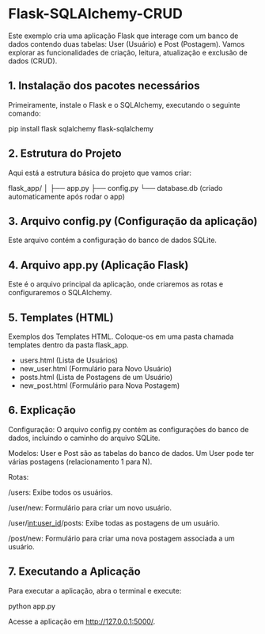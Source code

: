 # Flask-SQLAlchemy-CRUD

Este exemplo cria uma aplicação Flask que interage com um banco de dados contendo duas tabelas: User (Usuário) e Post (Postagem). Vamos explorar as funcionalidades de criação, leitura, atualização e exclusão de dados (CRUD).

## 1. Instalação dos pacotes necessários

Primeiramente, instale o Flask e o SQLAlchemy, executando o seguinte comando:

pip install flask sqlalchemy flask-sqlalchemy

## 2. Estrutura do Projeto

Aqui está a estrutura básica do projeto que vamos criar:

flask_app/
│
├── app.py
├── config.py
└── database.db (criado automaticamente após rodar o app)

## 3. Arquivo config.py (Configuração da aplicação)

Este arquivo contém a configuração do banco de dados SQLite.

## 4. Arquivo app.py (Aplicação Flask)

Este é o arquivo principal da aplicação, onde criaremos as rotas e configuraremos o SQLAlchemy.

## 5. Templates (HTML)

Exemplos dos Templates HTML. Coloque-os em uma pasta chamada templates dentro da pasta flask_app.

- users.html (Lista de Usuários)
- new_user.html (Formulário para Novo Usuário)
- posts.html (Lista de Postagens de um Usuário)
- new_post.html (Formulário para Nova Postagem)

## 6. Explicação

Configuração: O arquivo config.py contém as configurações do banco de dados, incluindo o caminho do arquivo SQLite.

Modelos: User e Post são as tabelas do banco de dados. Um User pode ter várias postagens (relacionamento 1 para N).

Rotas:

/users: Exibe todos os usuários.

/user/new: Formulário para criar um novo usuário.

/user/<int:user_id>/posts: Exibe todas as postagens de um usuário.

/post/new: Formulário para criar uma nova postagem associada a um usuário.

## 7. Executando a Aplicação

Para executar a aplicação, abra o terminal e execute:

python app.py

Acesse a aplicação em http://127.0.0.1:5000/.
